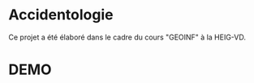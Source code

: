 # Accidentologie


Ce projet a été élaboré dans le cadre du cours "GEOINF" à la HEIG-VD. 


# DEMO



